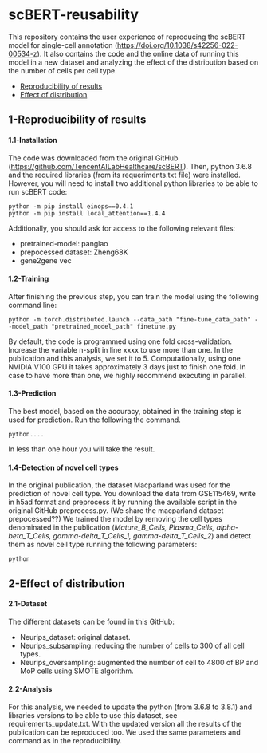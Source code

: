 # scBERT-reusability
This repository contains the user experience of reproducing the scBERT model for single-cell annotation (https://doi.org/10.1038/s42256-022-00534-z). It also contains the code and the online data of running this model in a new dataset and analyzing the effect of the distribution based on the number of cells per cell type.

* [Reproducibility of results](##1-reproducibility-of-results)
* [Effect of distribution](##2-effect-of-distribution)

## 1-Reproducibility of results
#### 1.1-Installation
The code was downloaded from the original GitHub (https://github.com/TencentAILabHealthcare/scBERT). Then, python 3.6.8 and the required libraries (from its requeriments.txt file) were installed. However, you will need to install two additional python libraries to be able to run scBERT code:
```	
python -m pip install einops==0.4.1
python -m pip install local_attention==1.4.4
```	
Additionally, you should ask for access to the following relevant files:

* pretrained-model: panglao
* prepocessed dataset: Zheng68K
* gene2gene vec
	
#### 1.2-Training
After finishing the previous step, you can train the model using the following command line:
```
python -m torch.distributed.launch --data_path "fine-tune_data_path" --model_path "pretrained_model_path" finetune.py
```
By default, the code is programmed using one fold cross-validation. Increase the variable n-split in line xxxx to use more than one. In the publication and this analysis, we set it to 5.
Computationally, using one NVIDIA V100 GPU it takes approximately 3 days just to finish one fold. In case to have more than one, we highly recommend executing in parallel.
#### 1.3-Prediction
The best model, based on the accuracy, obtained in the training step is used for prediction. Run the following the command.
```
python....
```
In less than one hour you will take the result.
#### 1.4-Detection of novel cell types
In the original publication, the dataset Macparland was used for the prediction of novel cell type. You download the data from GSE115469, write in h5ad format and preprocess it by running the available script in the original GitHub preprocess.py. (We share the macparland dataset prepocessed??) We trained the model by removing the cell types denominated in the publication (*Mature_B_Cells, Plasma_Cells, alpha-beta_T_Cells, gamma-delta_T_Cells_1, gamma-delta_T_Cells_2*) and detect them as novel cell type running the following parameters:
```
python
```
## 2-Effect of distribution
#### 2.1-Dataset
The different datasets can be found in this GitHub:

* Neurips_dataset: original dataset.
* Neurips_subsampling: reducing the number of cells to 300 of all cell types.
* Neurips_oversampling: augmented the number of cell to 4800 of BP and MoP cells using SMOTE algorithm.
	
#### 2.2-Analysis
For this analysis, we needed to update the python (from 3.6.8 to 3.8.1) and libraries versions to be able to use this dataset, see requirements_update.txt. With the updated version all the results of the publication can be reproduced too. We used the same parameters and command as in the reproducibility.
